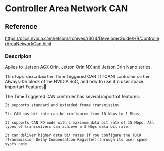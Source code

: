 # Controller Area Network CAN

## Reference

https://docs.nvidia.com/jetson/archives/r36.4/DeveloperGuide/HR/ControllerAreaNetworkCan.html

### Descripion

Aplies to: Jetson AGX Orin, Jetson Orin NX and Jetson Orin Nano series.

This topic describes the Time Triggered CAN (TTCAN) controller on the Always-On block of the NVIDIA SoC, and how to use it in user space.
Important Features

The Time Triggered CAN controller has several important features:

    It supports standard and extended frame transmission.

    Its CAN bus bit rate can be configured from 10 kbps to 1 Mbps.

    It supports CAN FD mode with a maximum data bit rate of 15 Mbps. All types of transceivers can achieve a 5 Mbps data bit rate.

    It can deliver higher data bit rates if you configure the TDCR (Transmission Delay Compensation Register) through its user space sysfs node.

